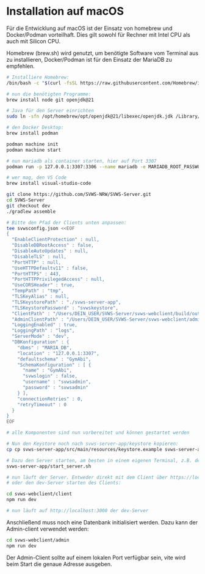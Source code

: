 # Installation auf macOS
Für die Entwicklung auf macOS ist der Einsatz von homebrew und Docker/Podman vorteilhaft. Dies gilt sowohl für Rechner mit Intel CPU als auch mit Silicon CPU.

Homebrew (brew.sh) wird genutzt, um benötigte Software vom Terminal aus zu installieren, Docker/Podman ist für den Einsatz der MariaDB zu empfehlen.

```zsh
# Installiere Homebrew:
/bin/bash -c "$(curl -fsSL https://raw.githubusercontent.com/Homebrew/install/HEAD/install.sh)"

# nun die benötigten Programme:
brew install node git openjdk@21

# Java für den Server einrichten
sudo ln -sfn /opt/homebrew/opt/openjdk@21/libexec/openjdk.jdk /Library/Java/JavaVirtualMachines/openjdk-21.jdk

# den Docker Desktop:
brew install podman

podman machine init
podman machine start

# nun mariadb als container starten, hier auf Port 3307
podman run -p 127.0.0.1:3307:3306 --name mariadb -e MARIADB_ROOT_PASSWORD=svwsadmin -d mariadb

# wer mag, den VS Code
brew install visual-studio-code

git clone https://github.com/SVWS-NRW/SVWS-Server.git
cd SVWS-Server
git checkout dev
./gradlew assemble

# Bitte den Pfad der Clients unten anpassen:
tee svwsconfig.json <<EOF
{
  "EnableClientProtection" : null,
  "DisableDBRootAccess" : false,
  "DisableAutoUpdates" : null,
  "DisableTLS" : null,
  "PortHTTP" : null,
  "UseHTTPDefaultv11" : false,
  "PortHTTPS" : 443,
  "PortHTTPPrivilegedAccess" : null,
  "UseCORSHeader" : true,
  "TempPath" : "tmp",
  "TLSKeyAlias" : null,
  "TLSKeystorePath" : "./svws-server-app",
  "TLSKeystorePassword" : "svwskeystore",
  "ClientPath" : "/Users/DEIN_USER/SVWS-Server/svws-webclient/build/output",
  "AdminClientPath" : "/Users/DEIN_USER/SVWS-Server/svws-webclient/admin/build/output",
  "LoggingEnabled" : true,
  "LoggingPath" : "logs",
  "ServerMode" : "dev",
  "DBKonfiguration" : {
    "dbms" : "MARIA_DB",
    "location" : "127.0.0.1:3307",
    "defaultschema" : "GymAbi",
    "SchemaKonfiguration" : [ {
      "name" : "GymAbi",
      "svwslogin" : false,
      "username" : "svwsadmin",
      "password" : "svwsadmin"
    } ],
    "connectionRetries" : 0,
    "retryTimeout" : 0
  }
}
EOF

# alle Komponenten sind nun vorbereitet und können gestartet werden

# Nun den Keystore noch nach svws-server-app/keystore kopieren:
cp cp svws-server-app/src/main/resources/keystore.example svws-server-app/keystore

# Dazu den Server starten, am besten in einem eigenen Terminal, z.B. dem von code:
svws-server-app/start_server.sh

# nun läuft der Server. Entweder direkt mit dem Client über https://localhost verbinden
# oder den dev-Server starten des Clients:

cd svws-webclient/client
npm run dev

# nun läuft auf http://localhost:3000 der dev-Server

```

Anschließend muss noch eine Datenbank initialisiert werden. Dazu kann der Admin-client verwendet werden:

```bash
cd svws-webclient/admin
npm run dev
```

Der Admin-Client sollte auf einem lokalen Port verfügbar sein, vite wird beim Start die genaue Adresse ausgeben.
